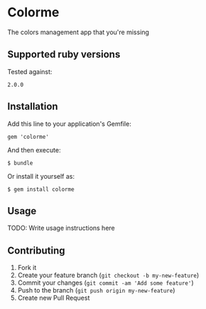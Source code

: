 # Colorme

The colors management app that you're missing

## Supported ruby versions

Tested against:

    2.0.0

## Installation

Add this line to your application's Gemfile:

    gem 'colorme'

And then execute:

    $ bundle

Or install it yourself as:

    $ gem install colorme

## Usage

TODO: Write usage instructions here

## Contributing

1. Fork it
2. Create your feature branch (`git checkout -b my-new-feature`)
3. Commit your changes (`git commit -am 'Add some feature'`)
4. Push to the branch (`git push origin my-new-feature`)
5. Create new Pull Request
